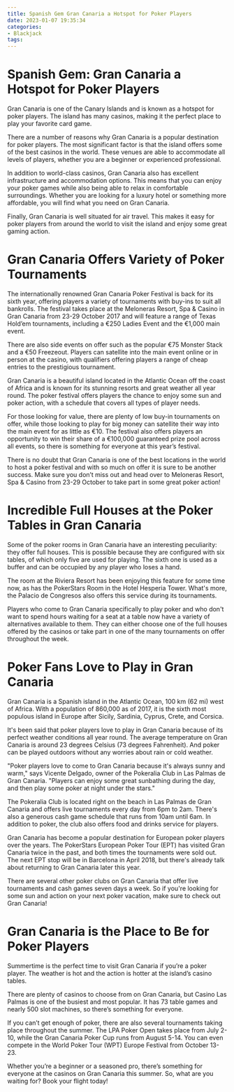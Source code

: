 ```yaml
---
title: Spanish Gem Gran Canaria a Hotspot for Poker Players
date: 2023-01-07 19:35:34
categories:
- Blackjack
tags:
---
```



#  Spanish Gem: Gran Canaria a Hotspot for Poker Players

Gran Canaria is one of the Canary Islands and is known as a hotspot for poker players. The island has many casinos, making it the perfect place to play your favorite card game.

There are a number of reasons why Gran Canaria is a popular destination for poker players. The most significant factor is that the island offers some of the best casinos in the world. These venues are able to accommodate all levels of players, whether you are a beginner or experienced professional.

In addition to world-class casinos, Gran Canaria also has excellent infrastructure and accommodation options. This means that you can enjoy your poker games while also being able to relax in comfortable surroundings. Whether you are looking for a luxury hotel or something more affordable, you will find what you need on Gran Canaria.

Finally, Gran Canaria is well situated for air travel. This makes it easy for poker players from around the world to visit the island and enjoy some great gaming action.

#  Gran Canaria Offers Variety of Poker Tournaments

The internationally renowned Gran Canaria Poker Festival is back for its sixth year, offering players a variety of tournaments with buy-ins to suit all bankrolls. The festival takes place at the Meloneras Resort, Spa & Casino in Gran Canaria from 23-29 October 2017 and will feature a range of Texas Hold’em tournaments, including a €250 Ladies Event and the €1,000 main event.

There are also side events on offer such as the popular €75 Monster Stack and a €50 Freezeout. Players can satellite into the main event online or in person at the casino, with qualifiers offering players a range of cheap entries to the prestigious tournament.

Gran Canaria is a beautiful island located in the Atlantic Ocean off the coast of Africa and is known for its stunning resorts and great weather all year round. The poker festival offers players the chance to enjoy some sun and poker action, with a schedule that covers all types of player needs.

For those looking for value, there are plenty of low buy-in tournaments on offer, while those looking to play for big money can satellite their way into the main event for as little as €10. The festival also offers players an opportunity to win their share of a €100,000 guaranteed prize pool across all events, so there is something for everyone at this year’s festival.

There is no doubt that Gran Canaria is one of the best locations in the world to host a poker festival and with so much on offer it is sure to be another success. Make sure you don’t miss out and head over to Meloneras Resort, Spa & Casino from 23-29 October to take part in some great poker action!

#  Incredible Full Houses at the Poker Tables in Gran Canaria

Some of the poker rooms in Gran Canaria have an interesting peculiarity: they offer full houses. This is possible because they are configured with six tables, of which only five are used for playing. The sixth one is used as a buffer and can be occupied by any player who loses a hand.

The room at the Riviera Resort has been enjoying this feature for some time now, as has the PokerStars Room in the Hotel Hesperia Tower. What's more, the Palacio de Congresos also offers this service during its tournaments.

Players who come to Gran Canaria specifically to play poker and who don't want to spend hours waiting for a seat at a table now have a variety of alternatives available to them. They can either choose one of the full houses offered by the casinos or take part in one of the many tournaments on offer throughout the week.

#  Poker Fans Love to Play in Gran Canaria

Gran Canaria is a Spanish island in the Atlantic Ocean, 100 km (62 mi) west of Africa. With a population of 860,000 as of 2017, it is the sixth most populous island in Europe after Sicily, Sardinia, Cyprus, Crete, and Corsica.

It's been said that poker players love to play in Gran Canaria because of its perfect weather conditions all year round. The average temperature on Gran Canaria is around 23 degrees Celsius (73 degrees Fahrenheit). And poker can be played outdoors without any worries about rain or cold weather.

"Poker players love to come to Gran Canaria because it's always sunny and warm," says Vicente Delgado, owner of the Pokeralia Club in Las Palmas de Gran Canaria. "Players can enjoy some great sunbathing during the day, and then play some poker at night under the stars."

The Pokeralia Club is located right on the beach in Las Palmas de Gran Canaria and offers live tournaments every day from 6pm to 2am. There's also a generous cash game schedule that runs from 10am until 6am. In addition to poker, the club also offers food and drinks service for players.

Gran Canaria has become a popular destination for European poker players over the years. The PokerStars European Poker Tour (EPT) has visited Gran Canaria twice in the past, and both times the tournaments were sold out. The next EPT stop will be in Barcelona in April 2018, but there's already talk about returning to Gran Canaria later this year.

There are several other poker clubs on Gran Canaria that offer live tournaments and cash games seven days a week. So if you're looking for some sun and action on your next poker vacation, make sure to check out Gran Canaria!

#  Gran Canaria is the Place to Be for Poker Players

Summertime is the perfect time to visit Gran Canaria if you’re a poker player. The weather is hot and the action is hotter at the island’s casino tables.

There are plenty of casinos to choose from on Gran Canaria, but Casino Las Palmas is one of the busiest and most popular. It has 73 table games and nearly 500 slot machines, so there’s something for everyone.

If you can’t get enough of poker, there are also several tournaments taking place throughout the summer. The LPA Poker Open takes place from July 2-10, while the Gran Canaria Poker Cup runs from August 5-14. You can even compete in the World Poker Tour (WPT) Europe Festival from October 13-23.

Whether you’re a beginner or a seasoned pro, there’s something for everyone at the casinos on Gran Canaria this summer. So, what are you waiting for? Book your flight today!
